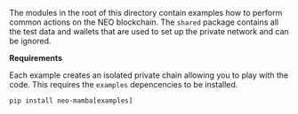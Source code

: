 The modules in the root of this directory contain examples how to perform common actions on the NEO blockchain. 
The `shared` package contains all the test data and wallets that are used to set up the private network and can be ignored.

**Requirements**

Each example creates an isolated private chain allowing you to play with the code. This requires the `examples` depencencies
to be installed. 

```shell
pip install neo-mamba[examples]
```
